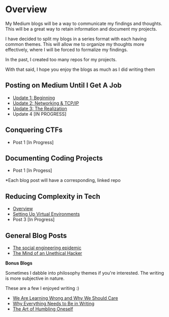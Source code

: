 # Overview

My Medium blogs will be a way to communicate my findings and thoughts. This will be a great way to retain information and document my projects. 

I have decided to split my blogs in a series format with each having common themes. This will allow me to organize my thoughts more effectively, where I will be forced to formalize my findings.

In the past, I created too many repos for my projects.

With that said, I hope you enjoy the blogs as much as I did writing them
  
## Posting on Medium Until I Get A Job

- [Update 1: Beginning](https://medium.com/@dyang./posting-on-medium-until-i-get-a-security-job-update-1-beginning-294ba5411370)
- [Update 2: Networking & TCP/IP](https://medium.com/@dyang./posting-on-medium-until-i-get-a-job-update-2-networking-tcp-ip-63aed0aef48b)
- [Update 3: The Realization](https://medium.com/@dyang./posting-on-medium-until-i-get-a-job-update-3-the-realization-b1e3884a8821)
- Update 4 [IN PROGRESS]

## Conquering CTFs
- Post 1 [In Progress]

## Documenting Coding Projects
- Post 1 [In Progess]

*Each blog post will have a corresponding, linked repo

## Reducing Complexity in Tech
- [Overview](https://medium.com/@dyang./reducing-complexity-in-tech-overcoming-bad-habits-1960f1802062)
- [Setting Up Virtual Environments](https://medium.com/@dyang./reducing-complexity-in-a-complex-world-virtual-environments-bc51d08f5e80)
- Post 3 [In Progress]

## General Blog Posts
- [The social engineering epidemic](https://short.sweet.pub/the-social-engineering-epidemic-babf5b127cb9)
- [The Mind of an Unethical Hacker](https://short.sweet.pub/the-mind-of-an-unethical-hacker-1b0d489ee717)

**Bonus Blogs**

Sometimes I dabble into philosophy themes if you're interested. The writing is more subjective in nature. 

These are a few I enjoyed writing :)

- [We Are Learning Wrong and Why We Should Care](https://medium.com/@dyang./we-are-learning-wrong-and-why-we-should-care-cc3aaba351c5)
- [Why Everything Needs to Be in Writing](https://medium.com/@dyang./why-everything-needs-to-be-in-writing-ad2b1ff3e4f4)
- [The Art of Humbling Oneself](https://long.sweet.pub/the-art-of-humbling-oneself-b395fcd2a035)

